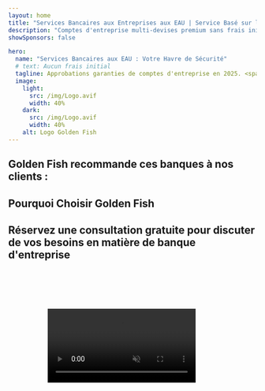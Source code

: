 ```yaml
---
layout: home
title: "Services Bancaires aux Entreprises aux EAU | Service Basé sur les Honoraires de Succès"
description: "Comptes d'entreprise multi-devises premium sans frais initiaux - paiement uniquement après approbation. Gestion complète des demandes avec un taux de réussite de 96%. Ouverture de compte garantie."
showSponsors: false

hero:
  name: "Services Bancaires aux EAU : Votre Havre de Sécurité"
  # text: Aucun frais initial
  tagline: Approbations garanties de comptes d'entreprise en 2025. <span class="hl">Aucun frais initial</span> - paiement uniquement après approbation. Taux de réussite de 96%.
  image:
    light:
      src: /img/Logo.avif
      width: 40%
    dark:
      src: /img/Logo.avif
      width: 40%
    alt: Logo Golden Fish
---
```


<FeatureCards :features="[
  {
    title: 'Approbations de Compte Garanties',
    bullet: '✓',
    items: [
      'Garantie de deux mois pour l\'approbation du premier compte',
      'Garantie de trois mois pour le second compte',
      'Préparation d\'un business plan de qualité',
      'Support complet de due diligence',
      'Stratégie de communication directe avec la banque',
      'Configuration complète du package bancaire'
    ],
    linkText: 'Learn more',
    link: '../../corporate-banking-services/guaranteed-account-approvals',
    icon: {
      light: '/video/iStock-2186765808.mp4',
      dark: '/video/iStock-2166377244.mp4',
      alt: 'Exigences bancaires',
    }
  },
]" />

<FeatureCards :features="[
  {
    title: 'Comptes bancaires aux EAU pour entreprises à haut risque',
    items: [
      'Conseils d\'experts sur l\'EDD',
      'Surveillance des transactions et gestion des risques',
      'Configuration des politiques et procédures de conformité',
      'Gestion des relations bancaires',
      'Mises à jour et audits réguliers de conformité',
      'Planification d\'urgence pour la sécurité des comptes'
    ],
    linkText: 'Learn more',
    link: '../../corporate-banking-services/UAE-Bank-Accounts-for-High-Risk-Business',
    icon: {
      light: '/img/iStock-1333000394.avif',
      dark: '/img/iStock-584576538.avif',
      alt: 'Services bancaires',
    }
  },
  {
    title: 'Restez conforme : Protégez votre entreprise aux EAU',
    items: [
      'Audits réguliers de conformité pour identifier les risques potentiels',
      'Services PRO complets pour les approbations gouvernementales',
      'Gestion du renouvellement des licences et alertes',
      'Conseil bancaire et maintenance des comptes',
      'Support de conformité TVA et ESR',
      'Conformité aux visas employés et au droit du travail',
      'Ateliers de formation sur les mises à jour réglementaires'
    ],
    linkText: 'Learn more',
    link: '../../company-registration/Protect-Your-Business',
    icon: {
      light: '/img/iStock-1382278859.jpg',
      dark: '/img/iStock-1867623684.jpg',
      alt: 'Services bancaires',
    }
  },
  {
    title: 'Avantages des Services Bancaires aux Entreprises aux EAU',
    items: [
      'Système bancaire solide avec notation **Aa2** de Moody\'s',
      '**Taux de change USD fixe depuis 1980**',
      'Aucune restriction sur les mouvements de capitaux',
      'Réserves étrangères de plus de 184 milliards USD',
      'Stabilité politique et économique',
      'Système bancaire soutenu par le gouvernement',
      'Services bancaires numériques de classe mondiale'
    ],
    linkText: 'Learn more',
    link: '../../company-registration/banking',
    icon: {
      light: '/img/iStock-1032707788.jpg',
      dark: '/img/iStock-1152367067.avif',
      alt: 'Processus bancaire',
    }
  }
]" />

## Golden Fish recommande ces banques à nos clients :

<!--@include: /../../include/recommended-banks.md-->

## Pourquoi Choisir Golden Fish

<BenefitsList :features="[
  {
    icon: '🏢',
    title: 'Expertise Locale aux EAU',
    text: 'Des spécialistes dévoués à Dubaï fournissent des conseils d\'experts à chaque étape du processus.'
  },
  {
    icon: '📊',
    title: 'Taux de Réussite Prouvé',
    text: 'Plus de 90% de taux d\'approbation avec des centaines de visas, comptes bancaires et enregistrements d\'entreprises délivrés via notre traitement premium.'
  },
  {
    icon: '💸',
    title: '**Honoraires Basés sur le Succès**',
    text: '[Payez uniquement après approbation](/uae-business/benefits/success-based-fees). Transparence totale sans frais cachés.'
  },
]" />

## Réservez une consultation gratuite pour discuter de vos besoins en matière de banque d'entreprise

<video  autoplay muted playsinline style="padding: 80px" >
  <source src="/video/iStock-2185918790.mp4" type="video/mp4">
</video>

<ContactFormModal 
  formName="Banking [offer]" 
  buttonText="Obtenir une consultation gratuite" 
  categoryLabel="Niveau de support requis : *" 
  categoryPlaceholderText="Choisissez votre niveau de support"
  messageLabel="Aidez-nous à préparer votre consultation (recommandé)"
  messagePlaceholderText="Parlez-nous de votre type d'entreprise, des juridictions d'exploitation, des volumes de transactions prévus et de vos besoins bancaires spécifiques (multi-devises, financement commercial, etc.)"
  :services="[
  'Basique — consultation essentielle sur la documentation et l\'ouverture de compte uniquement',
  'Standard — documentation complète et accompagnement à travers toutes les étapes bancaires',
  'Complet — configuration bancaire complète avec une implication minimale de votre part',
  'Personnalisé — besoin de discuter des transactions à volume élevé ou d\'une structure multi-juridictionnelle',
  ]"
/>

